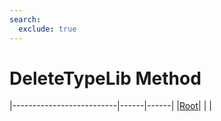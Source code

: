 ```yaml
---
search:
  exclude: true
---
```


<h1 class="heading"><span class="name">DeleteTypeLib Method</span></h1>

|--------------------------|------|------|
|[Root](../objects/root.md)|&nbsp;|&nbsp;|
